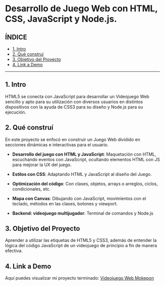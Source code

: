 # Desarrollo de Juego Web con HTML, CSS, JavaScript y Node.js.

## **ÍNDICE**

* [1. Intro](#)
* [2. Qué construí](#)
* [3. Objetivo del Proyecto](#)
* [4. Link a Demo](#)

****

## 1. Intro

HTML5 se conecta con JavaScript para desarrollar un Videojuego Web sencillo y apto para su utilización con diversos usuarios en distintos dispositivos con la ayuda de CSS3 para su diseño y Node.js para su ejecución.

## 2. Qué construí

En este proyecto se enfocó en construir un Juego Web dividido en secciones dinámicas e interactivas para el usuario.

* **Desarrollo del juego con HTML y JavaScript**: Maquetación con HTML, escuchando eventos con JavaScript, ocultando elementos HTML con JS para mejorar la UX del juego.

* **Estilos con CSS**: Adaptando HTML y JavaScript al diseño del Juego.

* **Optimización del código**: Con clases, objetos, arrays o arreglos, ciclos, condicionales, etc.

* **Mapa con Canvas**: Dibujando con JavaScript, movimientos con el teclado, métodos en las clases, botones y viewport.

* **Backend: videojuego multijugador**: Terminal de comandos y Node.js

## 3. Objetivo del Proyecto
Aprender a utilizar las etiquetas de HTML5 y CSS3, además de entender la lógica del código JavaScript de un videojuego de principio a fin de manera efectiva.

## 4. Link a Demo
Aquí puedes visualizar mi proyecto terminado: [Videojuego Web Mokepon]()
